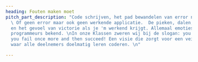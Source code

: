 ```yaml
---
heading: Fouten maken moet
pitch_part_description: "Code schrijven, het pad bewandelen van error naar error.
  \ Of geen error maar ook geen werkende applicatie.  De pieken, dalen, de frustratie
  en het gevoel van victorie als je 'm werkend krijgt. Allemaal emoties, de ervaren
  programmeurs bekend. \nIn onze Klassen zweren wij bij de slogan: you try, you fail,
  you fail once more and then succeed! Een visie die zorgt voor een veilige leeromgeving
  waar alle deelnemers doelmatig leren coderen. \n"

---
```

